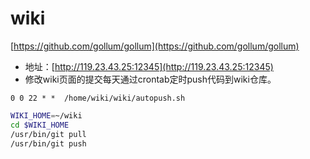 # wiki

[https://github.com/gollum/gollum](https://github.com/gollum/gollum)

- 地址：[http://119.23.43.25:12345](http://119.23.43.25:12345)
- 修改wiki页面的提交每天通过crontab定时push代码到wiki仓库。
``` crontab
0 0 22 * *  /home/wiki/wiki/autopush.sh
```

``` autopush.sh
WIKI_HOME=~/wiki
cd $WIKI_HOME
/usr/bin/git pull
/usr/bin/git push
```
